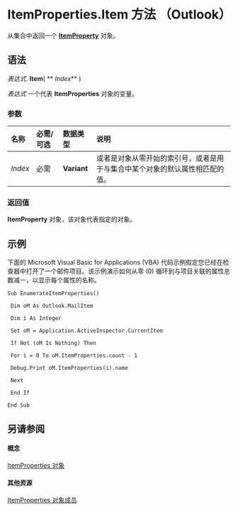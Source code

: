 
# ItemProperties.Item 方法 （Outlook）

从集合中返回一个  **[ItemProperty](3570d1f9-40ed-0a99-f63c-141134418c3b.md)** 对象。


## 语法

 _表达式_. **Item**( ** _Index_** )

 _表达式_ 一个代表 **ItemProperties** 对象的变量。


### 参数



|**名称**|**必需/可选**|**数据类型**|**说明**|
|:-----|:-----|:-----|:-----|
| _Index_|必需|**Variant**|或者是对象从零开始的索引号，或者是用于与集合中某个对象的默认属性相匹配的值。|

### 返回值

 **ItemProperty** 对象，该对象代表指定的对象。


## 示例

下面的 Microsoft Visual Basic for Applications (VBA) 代码示例假定您已经在检查器中打开了一个邮件项目。该示例演示如何从零 (0) 循环到与项目关联的属性总数减一，以显示每个属性的名称。


```
Sub EnumerateItemProperties() 
 
 Dim oM As Outlook.MailItem 
 
 Dim i As Integer 
 
 Set oM = Application.ActiveInspector.CurrentItem 
 
 If Not (oM Is Nothing) Then 
 
 For i = 0 To oM.ItemProperties.count - 1 
 
 Debug.Print oM.ItemProperties(i).name 
 
 Next 
 
 End If 
 
End Sub
```


## 另请参阅


#### 概念


[ItemProperties 对象](34a110ed-6617-72da-1e98-a9773c705b40.md)
#### 其他资源


[ItemProperties 对象成员](9c18dfa4-b0df-0a01-cac8-cb4ef7a4f2b5.md)